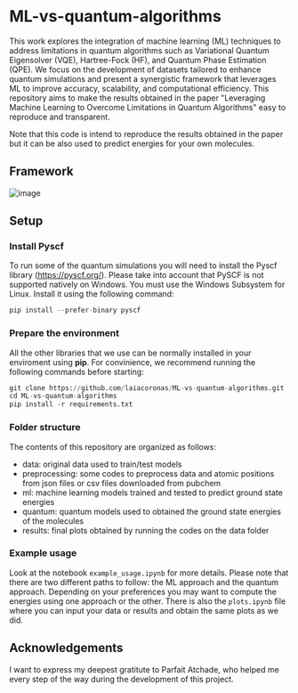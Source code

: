# ML-vs-quantum-algorithms
This work explores the integration of machine learning (ML) techniques to address limitations in quantum algorithms such as Variational Quantum Eigensolver (VQE), Hartree-Fock (HF), and Quantum Phase Estimation (QPE). We focus on the development of datasets tailored to enhance quantum simulations and present a synergistic framework that leverages ML to improve accuracy, scalability, and computational efficiency. This repository aims to make the results obtained in the paper "Leveraging Machine Learning to Overcome Limitations in Quantum Algorithms" easy to reproduce and transparent.

Note that this code is intend to reproduce the results obtained in the paper but it can be also used to predict energies for your own molecules.

## Framework

![image](https://github.com/user-attachments/assets/84b7c200-1b9d-46c1-b234-61729f82eb6a)

## Setup

### Install Pyscf

To run some of the quantum simulations you will need to install the Pyscf library (https://pyscf.org/). 
Please take into account that PySCF is not supported natively on Windows. You must use the Windows Subsystem for Linux.
Install it using the following command:

```python
pip install --prefer-binary pyscf
```

### Prepare the environment

All the other libraries that we use can be normally installed in your enviroment using **pip**. For convinience, we recommend running the following commands before starting:
```python
git clone https://github.com/laiacoronas/ML-vs-quantum-algorithms.git
cd ML-vs-quantum-algorithms
pip install -r requirements.txt
```

### Folder structure
The contents of this repository are organized as follows:

- data: original data used to train/test models
- preprocessing: some codes to preprocess data and atomic positions from json files or csv files downloaded from pubchem
- ml: machine learning models trained and tested to predict ground state energies
- quantum: quantum models used to obtained the ground state energies of the molecules
- results: final plots obtained by running the codes on the data folder

### Example usage

Look at the notebook ```example_usage.ipynb``` for more details. Please note that there are two different paths to follow: the ML approach and the quantum approach. Depending on your preferences you may want to compute the energies using one approach or the other.
There is also the ```plots.ipynb``` file where you can input your data or results and obtain the same plots as we did.

## Acknowledgements
I want to express my deepest gratitute to Parfait Atchade, who helped me every step of the way during the development of this project.


